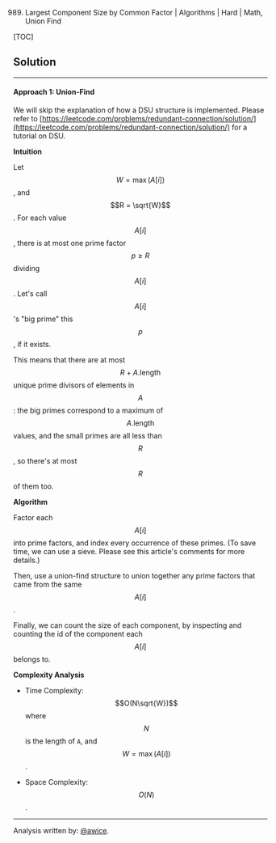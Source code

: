 989. Largest Component Size by Common Factor | Algorithms | Hard | Math, Union Find

[TOC]

## Solution
---
#### Approach 1: Union-Find

We will skip the explanation of how a DSU structure is implemented.  Please refer to [https://leetcode.com/problems/redundant-connection/solution/](https://leetcode.com/problems/redundant-connection/solution/) for a tutorial on DSU.

**Intuition**

Let $$W = \max(A[i])$$, and $$R = \sqrt{W}$$.  For each value $$A[i]$$, there is at most one prime factor $$p \geq R$$ dividing $$A[i]$$.  Let's call $$A[i]$$'s "big prime" this $$p$$, if it exists.

This means that there are at most $$R + A\text{.length}$$ unique prime divisors of elements in $$A$$:  the big primes correspond to a maximum of $$A\text{.length}$$ values, and the small primes are all less than $$R$$, so there's at most $$R$$ of them too.

**Algorithm**

Factor each $$A[i]$$ into prime factors, and index every occurrence of these primes.  (To save time, we can use a sieve.  Please see this article's comments for more details.)

Then, use a union-find structure to union together any prime factors that came from the same $$A[i]$$.

Finally, we can count the size of each component, by inspecting and counting the id of the component each $$A[i]$$ belongs to.



**Complexity Analysis**

* Time Complexity:  $$O(N\sqrt{W})$$ where $$N$$ is the length of `A`, and $$W = \max(A[i])$$.

* Space Complexity:  $$O(N)$$.




---


Analysis written by: [@awice](https://leetcode.com/awice).
